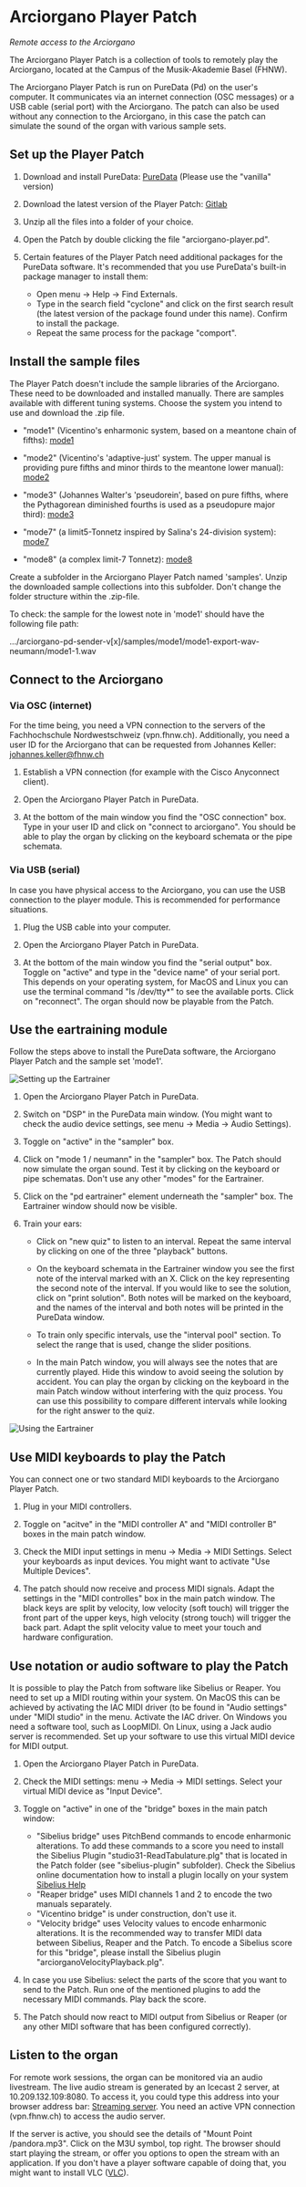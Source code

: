 # Arciorgano Player Patch
_Remote access to the Arciorgano_

The Arciorgano Player Patch is a collection of tools to remotely play the Arciorgano, located at the Campus of the Musik-Akademie Basel (FHNW). 

The Arciorgano Player Patch is run on PureData (Pd) on the user's computer. It communicates via an internet connection (OSC messages) or a USB cable (serial port) with the Arciorgano. The patch can also be used without any connection to the Arciorgano, in this case the patch can simulate the sound of the organ with various sample sets. 



## Set up the Player Patch

1. Download and install PureData: [PureData](https://puredata.info/downloads) (Please use the "vanilla" version)

2. Download the latest version of the Player Patch: [Gitlab](https://gitlab.fhnw.ch/johannes.keller/arciorgano-pd-sender/-/releases)

3. Unzip all the files into a folder of your choice. 

4. Open the Patch by double clicking the file "arciorgano-player.pd".

5. Certain features of the Player Patch need additional packages for the PureData software. It's recommended that you use PureData's built-in package manager to install them: 
   - Open menu -> Help -> Find Externals. 
   - Type in the search field "cyclone" and click on the first search result (the latest version of the package found under this name). Confirm to install the package.
   - Repeat the same process for the package "comport".
   

## Install the sample files

The Player Patch doesn't include the sample libraries of the Arciorgano. These need to be downloaded and installed manually. There are samples available with different tuning systems. Choose the system you intend to use and download the .zip file.

- "mode1" (Vicentino's enharmonic system, based on a meantone chain of fifths): [mode1](https://drive.google.com/file/d/1Rk9sq8aGRtnBpBI20V9piY4cyc1Wcq-F/view?usp=sharing)

- "mode2" (Vicentino's 'adaptive-just' system. The upper manual is providing pure fifths and minor thirds to the meantone lower manual): [mode2](https://drive.google.com/file/d/1RwbwqGZj4EcBwztgxwGcjCKDKOUcyJKc/view?usp=sharing)

- "mode3" (Johannes Walter's 'pseudorein', based on pure fifths, where the Pythagorean diminished fourths is used as a pseudopure major third): [mode3](https://drive.google.com/file/d/19md4GUvS_xAUaLa_51cxX_VGOw_bjDyF/view?usp=sharing)

- "mode7" (a limit5-Tonnetz inspired by Salina's 24-division system): [mode7](https://drive.google.com/file/d/1qx5avr9LAlDW6shJgt6_xfhyKvIF8W19/view?usp=sharing)

- "mode8" (a complex limit-7 Tonnetz): [mode8](https://drive.google.com/file/d/1afSW9_2PTBl1o_7PqfBw__OOvRECXmWS/view?usp=sharing)


Create a subfolder in the Arciorgano Player Patch named 'samples'. Unzip the downloaded sample collections into this subfolder. Don't change the folder structure within the .zip-file. 

To check: the sample for the lowest note in 'mode1' should have the following file path:

.../arciorgano-pd-sender-v[x]/samples/mode1/mode1-export-wav-neumann/mode1-1.wav


## Connect to the Arciorgano

### Via OSC (internet)

For the time being, you need a VPN connection to the servers of the Fachhochschule Nordwestschweiz (vpn.fhnw.ch). Additionally, you need a user ID for the Arciorgano that can be requested from Johannes Keller: johannes.keller@fhnw.ch

1. Establish a VPN connection (for example with the Cisco Anyconnect client).

2. Open the Arciorgano Player Patch in PureData. 

3. At the bottom of the main window you find the "OSC connection" box. Type in your user ID and click on "connect to arciorgano". You should be able to play the organ by clicking on the keyboard schemata or the pipe schemata. 


### Via USB (serial)

In case you have physical access to the Arciorgano, you can use the USB connection to the player module. This is recommended for performance situations.

1. Plug the USB cable into your computer.

2. Open the Arciorgano Player Patch in PureData. 

3. At the bottom of the main window you find the "serial output" box. Toggle on "active" and type in the "device name" of your serial port. This depends on your operating system, for MacOS and Linux you can use the terminal command "ls /dev/tty*" to see the available ports. Click on "reconnect". The organ should now be playable from the Patch. 



## Use the eartraining module

Follow the steps above to install the PureData software, the Arciorgano Player Patch and the sample set 'mode1'.

![Setting up the Eartrainer](/doc/screenshot-eartraining-preparation.png)

1. Open the Arciorgano Player Patch in PureData.

2. Switch on "DSP" in the PureData main window. (You might want to check the audio device settings, see menu -> Media -> Audio Settings).

3. Toggle on "active" in the "sampler" box.

4. Click on "mode 1 / neumann" in the "sampler" box. The Patch should now simulate the organ sound. Test it by clicking on the keyboard or pipe schematas. Don't use any other "modes" for the Eartrainer.

5. Click on the "pd eartrainer" element underneath the "sampler" box. The Eartrainer window should now be visible.

6. Train your ears:

   - Click on "new quiz" to listen to an interval. Repeat the same interval by clicking on one of the three "playback" buttons.

   - On the keyboard schemata in the Eartrainer window you see the first note of the interval marked with an X. Click on the key representing the second note of the interval. If you would like to see the solution, click on "print solution". Both notes will be marked on the keyboard, and the names of the interval and both notes will be printed in the PureData window.

   - To train only specific intervals, use the "interval pool" section. To select the range that is used, change the slider positions. 

   - In the main Patch window, you will always see the notes that are currently played. Hide this window to avoid seeing the solution by accident. You can play the organ by clicking on the keyboard in the main Patch window without interfering with the quiz process. You can use this possibility to compare different intervals while looking for the right answer to the quiz.
   
![Using the Eartrainer](/doc/eartraining-window.png)

## Use MIDI keyboards to play the Patch

You can connect one or two standard MIDI keyboards to the Arciorgano Player Patch. 

1. Plug in your MIDI controllers.

2. Toggle on "acitve" in the "MIDI controller A" and "MIDI controller B" boxes in the main patch window. 

3. Check the MIDI input settings in menu -> Media -> MIDI Settings. Select your keyboards as input devices. You might want to activate "Use Multiple Devices".

4. The patch should now receive and process MIDI signals. Adapt the settings in the "MIDI controlles" box in the main patch window. The black keys are split by velocity, low velocity (soft touch) will trigger the front part of the upper keys, high velocity (strong touch) will trigger the back part. Adapt the split velocity value to meet your touch and hardware configuration. 



## Use notation or audio software to play the Patch

It is possible to play the Patch from software like Sibelius or Reaper. You need to set up a MIDI routing within your system. On MacOS this can be achieved by activating the IAC MIDI driver (to be found in "Audio settings" under "MIDI studio" in the menu. Activate the IAC driver. On Windows you need a software tool, such as LoopMIDI. On Linux, using a Jack audio server is recommended. Set up your software to use this virtual MIDI device for MIDI output.

1. Open the Arciorgano Player Patch in PureData.

2. Check the MIDI settings: menu -> Media -> MIDI settings. Select your virtual MIDI device as "Input Device".

3. Toggle on "active" in one of the "bridge" boxes in the main patch window:
   - "Sibelius bridge" uses PitchBend commands to encode enharmonic alterations. To add these commands to a score you need to install the Sibelius Plugin "studio31-ReadTabulature.plg" that is located in the Patch folder (see "sibelius-plugin" subfolder). Check the Sibelius online documentation how to install a plugin locally on your system [Sibelius Help](http://www.sibelius.com/download/plugins/index.html?help=install)
   - "Reaper bridge" uses MIDI channels 1 and 2 to encode the two manuals separately. 
   - "Vicentino bridge" is under construction, don't use it.
   - "Velocity bridge" uses Velocity values to encode enharmonic alterations. It is the recommended way to transfer MIDI data between Sibelius, Reaper and the Patch. To encode a Sibelius score for this "bridge", please install the Sibelius plugin "arciorganoVelocityPlayback.plg". 

4. In case you use Sibelius: select the parts of the score that you want to send to the Patch. Run one of the mentioned plugins to add the necessary MIDI commands. Play back the score.

5. The Patch should now react to MIDI output from Sibelius or Reaper (or any other MIDI software that has been configured correctly). 




## Listen to the organ

For remote work sessions, the organ can be monitored via an audio livestream. The live audio stream is generated by an Icecast 2 server, at 10.209.132.109:8080. To access it, you could type this address into your browser address bar: [Streaming server](http://10.209.132.109:8080). You need an active VPN connection (vpn.fhnw.ch) to access the audio server. 

If the server is active, you should see the details of "Mount Point /pandora.mp3". Click on the M3U symbol, top right. The browser should start playing the stream, or offer you options to open the stream with an application. If you don't have a player software capable of doing that, you might want to install VLC ([VLC](https://www.videolan.org/vlc/)).



